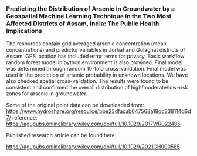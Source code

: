 ### Predicting the Distribution of Arsenic in Groundwater by a Geospatial Machine Learning Technique in the Two Most Affected Districts of Assam, India: The Public Health Implications

The resources contain grid averaged arsenic concentration (mean concentrations) and predictor variables in Jorhat and Golaghat districts of Assam. GPS location has included error terms for privacy. Basic workflow random forest model in python environment is also provided. Final model was determined through random 10-fold cross-validation. Final model was used in the prediction of arsenic probability in unknown locations. We have also checked spatial cross-validation. The results were found to be consistent and confirmed the overall distribution of high/moderate/low-risk zones for arsenic in groundwater.

Some of the original point data can be downloaded from: https://www.hydroshare.org/resource/bbe23dfacab647568a18dc338114d6d7/
reference: https://agupubs.onlinelibrary.wiley.com/doi/full/10.1029/2017WR022485

Published research article can be found here:

https://agupubs.onlinelibrary.wiley.com/doi/full/10.1029/2021GH000585
